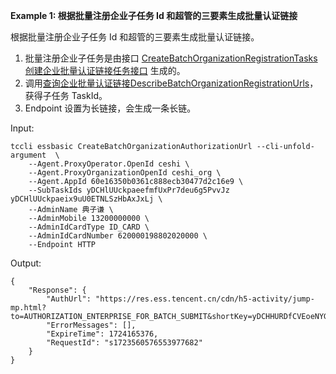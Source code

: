 **Example 1: 根据批量注册企业子任务 Id 和超管的三要素生成批量认证链接**

根据批量注册企业子任务 Id 和超管的三要素生成批量认证链接。
1. 批量注册企业子任务是由接口 [CreateBatchOrganizationRegistrationTasks创建企业批量认证链接任务接口](https://qian.tencent.com/developers/partnerApis/accounts/CreateBatchOrganizationRegistrationTasks)  生成的。
2. 调用[查询企业批量认证链接DescribeBatchOrganizationRegistrationUrls](https://qian.tencent.com/developers/partnerApis/accounts/DescribeBatchOrganizationRegistrationUrls)，获得子任务 TaskId。
3. Endpoint 设置为长链接，会生成一条长链。

Input: 

```
tccli essbasic CreateBatchOrganizationAuthorizationUrl --cli-unfold-argument  \
    --Agent.ProxyOperator.OpenId ceshi \
    --Agent.ProxyOrganizationOpenId ceshi_org \
    --Agent.AppId 60e16350b0361c888ecb30477d2c16e9 \
    --SubTaskIds yDCHlUUckpaeefmfUxPr7deu6g5PvvJz yDCHlUUckpaeix9uU0ETNLSzHbAxJxLj \
    --AdminName 典子谦 \
    --AdminMobile 13200000000 \
    --AdminIdCardType ID_CARD \
    --AdminIdCardNumber 620000198802020000 \
    --Endpoint HTTP
```

Output: 
```
{
    "Response": {
        "AuthUrl": "https://res.ess.tencent.cn/cdn/h5-activity/jump-mp.html?to=AUTHORIZATION_ENTERPRISE_FOR_BATCH_SUBMIT&shortKey=yDCHHURDfCVEoeNYGCc6",
        "ErrorMessages": [],
        "ExpireTime": 1724165376,
        "RequestId": "s1723560576553977682"
    }
}
```

